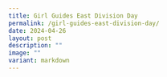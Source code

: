 ```yaml
---
title: Girl Guides East Division Day
permalink: /girl-guides-east-division-day/
date: 2024-04-26
layout: post
description: ""
image: ""
variant: markdown
---
```

